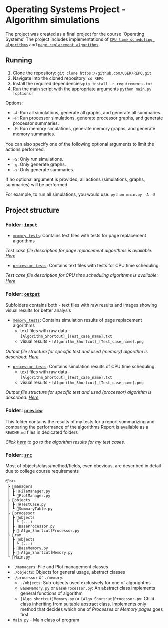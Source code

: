 # Operating Systems Project - Algorithm simulations

The project was created as a final project for the course 'Operating Systems'
The project includes implementations of [`CPU time scheduling algorithms`](https://en.wikipedia.org/wiki/Scheduling_(computing)) and [`page replacement algorithms`](https://en.wikipedia.org/wiki/Page_replacement_algorithm).

## Running

1. Clone the repository: `git clone https://github.com/USER/REPO.git`
2. Navigate into the cloned repository: `cd REPO`
3. Install the required dependencies:`pip install -r requirements.txt`
4. Run the main script with the appropriate arguments
```python main.py [options]```

Options:

- `-A`: Run all simulations, generate all graphs, and generate all summaries.
- `-P`: Run processor simulations, generate processor graphs, and generate processor summaries.
- `-M`: Run memory simulations, generate memory graphs, and generate memory summaries.

You can also specify one of the following optional arguments to limit the actions performed:

- `-S`: Only run simulations.
- `-g`: Only generate graphs.
- `-s`: Only generate summaries.

If no optional argument is provided, all actions (simulations, graphs, summaries) will be performed.

For example, to run all simulations, you would use:
```python main.py -A -S```

## Project structure

### Folder: [`input`](input)
- [`memory_tests`](input/memory_tests): Contains text files with tests for page replacement algorithms 

_Test case file description for page replacement algorithms is available: [Here](preview/input/memory_tests/inputStructure.md)_

- [`processor_tests`](input/processor_tests): Contains text files with tests for CPU time scheduling

_Test case file description for CPU time scheduling algorithms is available: [Here](preview/input/processor_tests/inputStructure.md)_

### Folder: [`output`](output)

Subfolders contains both - text files with raw results and images showing visual results for better analysis

- [`memory_tests`](output/memory_tests): Contains simulation results of page replacement algorithms
    - text files with raw data - `[Algorithm_Shortcut]_[Test_case_name].txt`
    - visual results - `[Algorithm_Shortcut]_[Test_case_name].png`
    

_Output file structure for specific test and used (memory) algorithm is described: [Here](preview/output/memory_tests/outputStructure.md)_


- [`processor_tests`](output/processor_tests): Contains simulation results of CPU time scheduling
    - text files with raw data - `[Algorithm_Shortcut]_[Test_case_name].txt`
    - visual results - `[Algorithm_Shortcut]_[Test_case_name].png`

_Output file structure for specific test and used (processor) algorithm is described: [Here](preview/output/processor_tests/outputStructure.md)_

### Folder: [`preview`](preview)

This folder contains the results of my tests for a report summarizing and comparing the performance of the algorithms
Report is available as a `README.md` files in dedicated folders

_Click [here](preview/readme.md) to go to the algorithm results for my test cases._

### Folder: [`src`](src)

Most of objects/class/method/fields, even obevious, are described in detail due to college course requirements

```
📦src
 ┣ 📂managers
 ┃ ┣ 📜FileManager.py
 ┃ ┗ 📜PlotManager.py
 ┣ 📂objects
 ┃ ┣ 📜ATestCase.py
 ┃ ┗ 📜SummaryTable.py
 ┣ 📂processor
 ┃ ┣ 📂objects
 ┃ ┃ ┗ (...)
 ┃ ┣ 📜BaseProcessor.py
 ┃ ┣ 📜[Algo_Shortcut]Processor.py
 ┣ 📂ram
 ┃ ┣ 📂objects
 ┃ ┃ ┗ (...)
 ┃ ┣ 📜BaseMemory.py
 ┃ ┣ 📜[Algo_Shortcut]Memory.py
 ┗ 📜Main.py
 ```
 - `./managers`: File and Plot management classes
 - `./objects`: Objects for general usage, abstract classes
 - `./processor` or `./memory`:
    - `./objects`: Sub-objects used exclusively for one of algorightms
    - `BaseMemory.py` or `BaseProcessor.py`: An abstract class implements general functions of algorithm
    - `[Algo_shortcut]Memory.py` or `[Algo_Shortcut]Processor.py`: Child class inheriting from suitable abstract class. Implements only method that decides which one of _Processes_ or _Memory pages_ goes first
 - `Main.py` - Main class of program